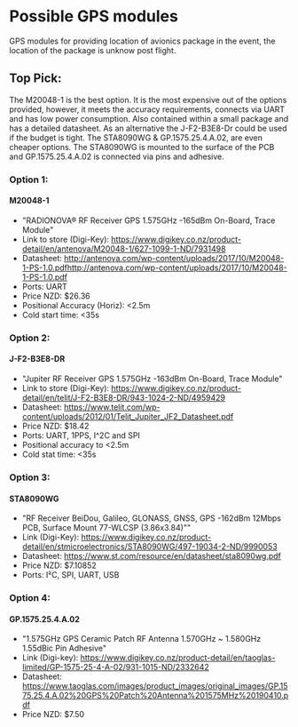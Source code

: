 # Possible GPS modules
GPS modules for providing location of avionics package in the event, the location of the package is unknow post flight.

## Top Pick:
The M20048-1 is the best option. It is the most expensive out of the options provided, however, it meets the accuracy requirements, connects via UART and has low power consumption. Also contained within a small package and has a detailed datasheet. As an alternative the J-F2-B3E8-Dr could be used if the budget is tight.
The STA8090WG & GP.1575.25.4.A.02, are even cheaper options. The STA8090WG is mounted to the surface of the PCB and GP.1575.25.4.A.02 is connected via pins and adhesive. 

### Option 1:
#### M20048-1
- "RADIONOVA® RF Receiver GPS 1.575GHz -165dBm On-Board, Trace Module"
- Link to store (Digi-Key): https://www.digikey.co.nz/product-detail/en/antenova/M20048-1/627-1099-1-ND/7931498
- Datasheet: http://antenova.com/wp-content/uploads/2017/10/M20048-1-PS-1.0.pdfhttp://antenova.com/wp-content/uploads/2017/10/M20048-1-PS-1.0.pdf
- Ports: UART
- Price NZD: $26.36
- Positional Accuracy (Horiz): <2.5m
- Cold start time: <35s

### Option 2:
#### J-F2-B3E8-DR
- "Jupiter RF Receiver GPS 1.575GHz -163dBm On-Board, Trace Module"
- Link to store (Digi-Key): https://www.digikey.co.nz/product-detail/en/telit/J-F2-B3E8-DR/943-1024-2-ND/4959429
- Datasheet: https://www.telit.com/wp-content/uploads/2012/01/Telit_Jupiter_JF2_Datasheet.pdf
- Price NZD: $18.42
- Ports: UART, 1PPS, I^2C and SPI
- Positional accuracy to <2.5m
- Cold stat time: <35s

### Option 3:
#### STA8090WG
- "RF Receiver BeiDou, Galileo, GLONASS, GNSS, GPS -162dBm 12Mbps PCB, Surface Mount 77-WLCSP (3.86x3.84)""
- Link (Digi-Key): https://www.digikey.co.nz/product-detail/en/stmicroelectronics/STA8090WG/497-19034-2-ND/9990053
- Datasheet: https://www.st.com/resource/en/datasheet/sta8090wg.pdf
- Price NZD: $7.10852
- Ports: I²C, SPI, UART, USB

### Option 4:
#### GP.1575.25.4.A.02
- "1.575GHz GPS Ceramic Patch RF Antenna 1.570GHz ~ 1.580GHz 1.55dBic Pin Adhesive"
- Link (Digi-key): https://www.digikey.co.nz/product-detail/en/taoglas-limited/GP-1575-25-4-A-02/931-1015-ND/2332642
- Datasheet: https://www.taoglas.com/images/product_images/original_images/GP.1575.25.4.A.02%20GPS%20Patch%20Antenna%201575MHz%20190410.pdf
- Price NZD: $7.50
